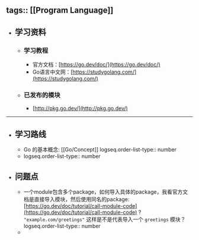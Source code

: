 tags:: [[Program Language]]
---

- ## 学习资料
	- ### 学习教程
		- 官方文档：[https://go.dev/doc/](https://go.dev/doc/)
		- Go语言中文网：[https://studygolang.com/](https://studygolang.com/)
	- ### 已发布的模块
		- [http://pkg.go.dev/](http://pkg.go.dev/)
- ---
- ## 学习路线
	- Go 的基本概念: [[Go/Concept]]
	  logseq.order-list-type:: number
	- logseq.order-list-type:: number
- ## 问题点
	- 一个module包含多个package，如何导入具体的package，我看官方文档是直接导入模块，然后使用同名的package: [https://go.dev/doc/tutorial/call-module-code](https://go.dev/doc/tutorial/call-module-code) ? `"example.com/greetings"` 这样是不是代表导入一个 `greetings` 模块？
	  logseq.order-list-type:: number
	-